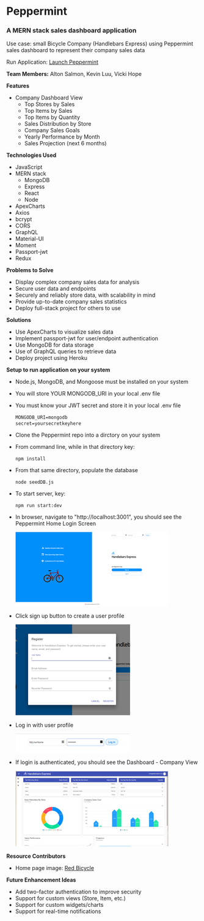 # Peppermint

### A MERN stack sales dashboard application
Use case: small Bicycle Company (Handlebars Express)
 using Peppermint sales dashboard
 to represent their company sales data

Run Application: [Launch Peppermint ](https://herokuapp.com/)

**Team Members:** Alton Salmon, Kevin Luu, Vicki Hope

**Features**
* Company Dashboard View
  * Top Stores by Sales
  * Top Items by Sales
  * Top Items by Quantity
  * Sales Distribution by Store
  * Company Sales Goals
  * Yearly Performance by Month
  * Sales Projection (next 6 months)


**Technologies Used**
* JavaScript
* MERN stack
  * MongoDB
  * Express
  * React
  * Node
* ApexCharts
* Axios
* bcrypt
* CORS
* GraphQL
* Material-UI
* Moment
* Passport-jwt
* Redux


**Problems to Solve**
* Display complex company sales data for analysis
* Secure user data and endpoints
* Securely and reliably store data, with scalability in mind
* Provide up-to-date company sales statistics
* Deploy full-stack project for others to use

**Solutions**
* Use ApexCharts to visualize sales data
* Implement passport-jwt for user/endpoint authentication
* Use MongoDB for data storage
* Use of GraphQL queries to retrieve data
* Deploy project using Heroku

**Setup to run application on your system**
* Node.js, MongoDB, and Mongoose must be installed on your system
* You will store YOUR MONGODB_URI in your local .env file
* You must know your JWT secret and store it in your local .env file
    ```
    MONGODB_URI=mongodb
    secret=yoursecretkeyhere
    ```
* Clone the Peppermint repo into a dirctory on your system
* From command line, while in that directory key:
    ```
    npm install
    ```
* From that same directory, populate the database
    ```
    node seedDB.js
    ```
* To start server, key:
    ```
    npm run start:dev
    ```
* In browser, navigate to "http://localhost:3001", you should see the Peppermint Home Login Screen

  ![Peppermint Home](./screenshots/peppermintHome.png)

* Click sign up button to create a user profile

  ![Sign up](./screenshots/peppermintSignup.png)

* Log in with user profile

  ![Log in](./screenshots/peppermintLogin.png)

* If login is authenticated, you should see the Dashboard - Company View

  ![Dashboard](./screenshots/peppermintDashboard.jpg)


**Resource Contributors**
* Home page image: [Red Bicycle](https://pngtree.com/freepng/red-cartoon-bike_283117.html)

**Future Enhancement Ideas**
* Add two-factor authentication to improve security
* Support for custom views (Store, Item, etc.)
* Support for custom widgets/charts
* Support for real-time notifications



